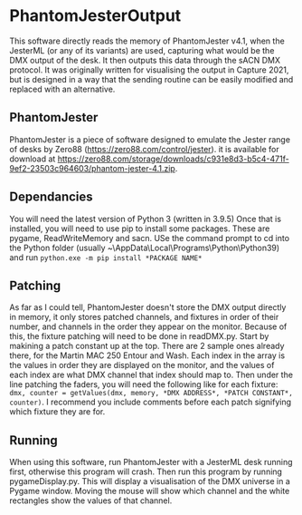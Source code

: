 # PhantomJesterOutput

This software directly reads the memory of PhantomJester v4.1, when the JesterML (or any of its variants) are used, capturing what would be the DMX output of the desk. It then outputs this data through the sACN DMX protocol. It was originally written for visualising the output in Capture 2021, but is designed in a way that the sending routine can be easily modified and replaced with an alternative.

## PhantomJester
PhantomJester is a piece of software designed to emulate the Jester range of desks by Zero88 (https://zero88.com/control/jester). it is available for download at https://zero88.com/storage/downloads/c931e8d3-b5c4-471f-9ef2-23503c964603/phantom-jester-4.1.zip. 

## Dependancies
You will need the latest version of Python 3 (written in 3.9.5)
Once that is installed, you will need to use pip to install some packages. These are pygame, ReadWriteMemory and sacn.
USe the command prompt to cd into the Python folder (usually ~\AppData\Local\Programs\Python\Python39) and run ```python.exe -m pip install *PACKAGE NAME*```

## Patching
As far as I could tell, PhantomJester doesn't store the DMX output directly in memory, it only stores patched channels, and fixtures in order of their number, and channels in the order they appear on the monitor. Because of this, the fixture patching will need to be done in readDMX.py. Start by makining a patch constant up at the top. There are 2 sample ones already there, for the Martin MAC 250 Entour and Wash. Each index in the array is the values in order they are displayed on the monitor, and the values of each index are what DMX channel that index should map to. Then under the line patching the faders, you will need the following like for each fixture: ```dmx, counter = getValues(dmx, memory, *DMX ADDRESS*, *PATCH CONSTANT*, counter)```. I recommend you include comments before each patch signifying which fixture they are for.

## Running
When using this software, run PhantomJester with a JesterML desk running first, otherwise this program will crash. Then run this program by running pygameDisplay.py. This will display a visualisation of the DMX universe in a Pygame window. Moving the mouse will show which channel and the white rectangles show the values of that channel.
